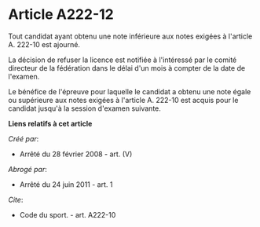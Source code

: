 # Article A222-12

Tout candidat ayant obtenu une note inférieure aux notes exigées à l'article A. 222-10 est ajourné. 

La décision de refuser la licence est notifiée à l'intéressé par le comité directeur de la fédération dans le délai d'un mois
à compter de la date de l'examen. 

Le bénéfice de l'épreuve pour laquelle le candidat a obtenu une note égale ou supérieure aux notes exigées à l'article A.
222-10 est acquis pour le candidat jusqu'à la session d'examen suivante.

**Liens relatifs à cet article**

_Créé par_:

  - Arrêté du 28 février 2008 - art. (V)

_Abrogé par_:

  - Arrêté du 24 juin 2011 - art. 1

_Cite_:

  - Code du sport. - art. A222-10
